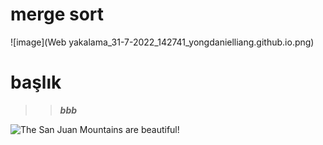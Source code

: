 # merge sort

![image](Web yakalama_31-7-2022_142741_yongdanielliang.github.io.png)

# başlık

>>***bbb***


![The San Juan Mountains are beautiful!](/assets/images/san-juan-mountains.jpg "San Juan Mountains")
